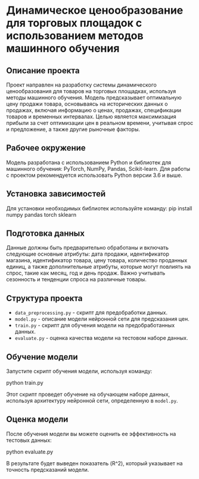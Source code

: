 # Динамическое ценообразование для торговых площадок с использованием методов машинного обучения

## Описание проекта

Проект направлен на разработку системы динамического ценообразования для товаров на торговых площадках, используя методы машинного обучения. Модель предсказывает оптимальную цену продажи товара, основываясь на исторических данных о продажах, включая информацию о ценах, продажах, спецификации товаров и временных интервалах. Целью является максимизация прибыли за счет оптимизации цен в реальном времени, учитывая спрос и предложение, а также другие рыночные факторы.

## Рабочее окружение

Модель разработана с использованием Python и библиотек для машинного обучения: PyTorch, NumPy, Pandas, Scikit-learn. Для работы с проектом рекомендуется использовать Python версии 3.6 и выше.

## Установка зависимостей

Для установки необходимых библиотек используйте команду:
pip install numpy pandas torch sklearn

## Подготовка данных

Данные должны быть предварительно обработаны и включать следующие основные атрибуты: дата продажи, идентификатор магазина, идентификатор товара, цену товара, количество проданных единиц, а также дополнительные атрибуты, которые могут повлиять на спрос, такие как месяц, год и день продаж. Важно учитывать сезонность и тенденции спроса на различные товары.

## Структура проекта

- `data_preprocessing.py` - скрипт для предобработки данных.
- `model.py` - описание модели нейронной сети для предсказания цен.
- `train.py` - скрипт для обучения модели на предобработанных данных.
- `evaluate.py` - оценка качества модели на тестовом наборе данных.

## Обучение модели

Запустите скрипт обучения модели, используя команду:

python train.py


Этот скрипт проведет обучение на обучающем наборе данных, используя архитектуру нейронной сети, определенную в `model.py`.

## Оценка модели

После обучения модели вы можете оценить ее эффективность на тестовых данных:

python evaluate.py


В результате будет выведен показатель \(R^2\), который указывает на точность предсказаний модели.

